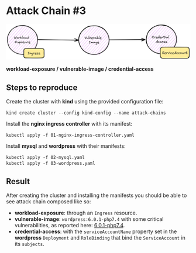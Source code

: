 # Attack Chain #3

![attack-chain-3](./ac3.png)

**workload-exposure / vulnerable-image / credential-access**

## Steps to reproduce

Create the cluster with **kind** using the provided configuration file:

```shell
kind create cluster --config kind-config --name attack-chains
```

Install the **nginx ingress controller** with its manifest:

```shell
kubectl apply -f 01-nginx-ingress-controller.yaml
```

Install **mysql** and **wordpress** with their manifests:

```shell
kubectl apply -f 02-mysql.yaml
kubectl apply -f 03-wordpress.yaml
```

## Result

After creating the cluster and installing the manifests you should be able to see attack chain composed like so:

* **workload-exposure**: through an `Ingress` resource.
* **vulnerable-image**: `wordpress:6.0.1-php7.4` with some critical vulnerabilities, as reported here: [6.0.1-php7.4](https://hub.docker.com/layers/library/wordpress/6.0.1-php7.4/images/sha256-93802164c4fc8e21ef1f48f6ac96e76924aa535d26e1ca67dece41a8b223ca0b?context=explore).
* **credential-access**: with the `serviceAccountName` property set in the **wordpress** `Deployment` and `RoleBinding` that bind the `ServiceAccount` in its `subjects`.

